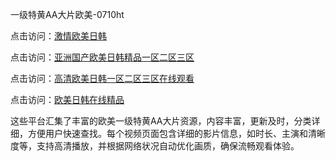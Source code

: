 一级特黄AA大片欧美-0710ht

点击访问：<a href="https://heiliaoow5kzm.pages.dev">激情欧美日韩</a>

点击访问：<a href="https://heiliao2dmwwy.pages.dev">亚洲国产欧美日韩精品一区二区三区</a>

点击访问：<a href="https://heiliaoll4qsx.pages.dev">高清欧美日韩一区二区三区在线观看</a>

点击访问：<a href="https://heiliaowzu4ur.pages.dev">欧美日韩在线精品</a>

这些平台汇集了丰富的欧美一级特黄AA大片资源，内容丰富，更新及时，分类详细，方便用户快速查找。每个视频页面包含详细的影片信息，如时长、主演和清晰度等，支持高清播放，并根据网络状况自动优化画质，确保流畅观看体验。

<span style="display:none;">[Canonical link](）</span>
